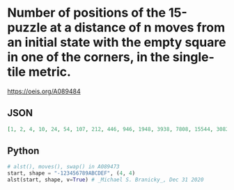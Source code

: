 # Number of positions of the 15\-puzzle at a distance of n moves from an initial state with the empty square in one of the corners, in the single\-tile metric\.
https://oeis.org/A089484
## JSON
```JSON
[1, 2, 4, 10, 24, 54, 107, 212, 446, 946, 1948, 3938, 7808, 15544, 30821, 60842, 119000, 231844, 447342, 859744, 1637383, 3098270, 5802411, 10783780, 19826318, 36142146, 65135623, 116238056, 204900019, 357071928, 613926161, 1042022040]
```
## Python
```Python
# alst(), moves(), swap() in A089473
start, shape = "-123456789ABCDEF", (4, 4)
alst(start, shape, v=True) # _Michael S. Branicky_, Dec 31 2020
```
